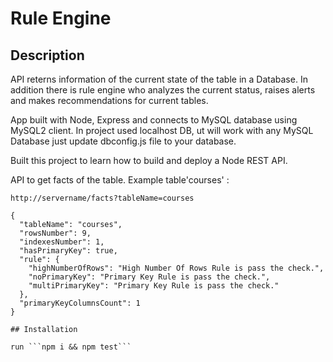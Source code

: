 # Rule Engine

## Description

API reterns information of the current state of the table in a Database.
In addition there is rule engine who analyzes the current status, raises alerts and makes recommendations for current tables. 

App built with Node, Express and connects to MySQL database using MySQL2 client.
In project used localhost DB, ut will work with any MySQL Database just update dbconfig.js file to your database.

Built this project to learn how to build and deploy a Node REST API.

API to get facts of the table. 
Example table'courses' :

 `http://servername/facts?tableName=courses`


```{ 
{
  "tableName": "courses",
  "rowsNumber": 9,
  "indexesNumber": 1,
  "hasPrimaryKey": true,
  "rule": {
    "highNumberOfRows": "High Number Of Rows Rule is pass the check.",
    "noPrimaryKey": "Primary Key Rule is pass the check.",
    "multiPrimaryKey": "Primary Key Rule is pass the check."
  },
  "primaryKeyColumnsCount": 1
}

## Installation

run ```npm i && npm test```
